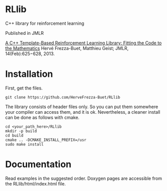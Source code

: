# RLlib

C++ library for reinforcement learning

Published in JMLR

<a href="http://www.jmlr.org/papers/volume14/frezza-buet13a/frezza-buet13a.pdf">A C++ Template-Based Reinforcement Learning Library: Fitting the Code to the Mathematics</a>
Hervé Frezza-Buet, Matthieu Geist; JMLR, 14(Feb):625−628, 2013. 


# Installation

First, get the files.

``` 
git clone https://github.com/HerveFrezza-Buet/RLlib
``` 


The library consists of header files only. So you can put them somewhere your compiler can access them, and it is ok. Nevertheless, a cleaner install can be done as follows with cmake.

``` 
cd <your_path_here>/RLlib
mkdir -p build
cd build
cmake .. -DCMAKE_INSTALL_PREFIX=/usr
sudo make install
``` 


# Documentation

Read examples in the suggested order. Doxygen pages are accessible from the RLlib/html/index.html file.



